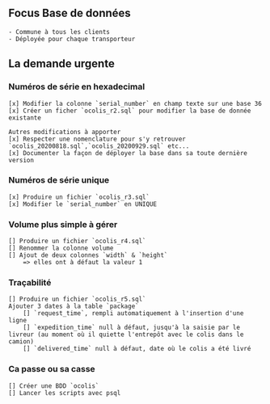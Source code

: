 ## Focus Base de données
    - Commune à tous les clients
    - Déployée pour chaque transporteur
    
## La demande urgente

### Numéros de série en hexadecimal
    [x] Modifier la colonne `serial_number` en champ texte sur une base 36
    [x] Créer un ficher `ocolis_r2.sql` pour modifier la base de donnée existante

    Autres modifications à apporter
    [x] Respecter une nomenclature pour s'y retrouver `ocolis_20200818.sql`,`ocolis_20200929.sql` etc...
    [x] Documenter la façon de déployer la base dans sa toute dernière version

### Numéros de série unique
    [x] Produire un fichier `ocolis_r3.sql`
    [x] Modifier le `serial_number` en UNIQUE

### Volume plus simple à gérer
    [] Produire un fichier `ocolis_r4.sql`
    [] Renommer la colonne volume
    [] Ajout de deux colonnes `width` & `height`
        => elles ont à défaut la valeur 1

### Traçabilité
    [] Produire un fichier `ocolis_r5.sql`
    Ajouter 3 dates à la table `package`
        [] `request_time`, rempli automatiquement à l'insertion d'une ligne
        [] `expedition_time` null à défaut, jusqu'à la saisie par le livreur (au moment où il quiette l'entrepôt avec le colis dans le camion)
        [] `delivered_time` null à défaut, date où le colis a été livré

### Ca passe ou sa casse
    [] Créer une BDD `ocolis` 
    [] Lancer les scripts avec psql